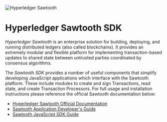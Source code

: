 ![Hyperledger Sawtooth](https://raw.githubusercontent.com/hyperledger/sawtooth-core/master/images/sawtooth_logo_light_blue-small.png)

# Hyperledger Sawtooth SDK

*Hyperledger Sawtooth* is an enterprise solution for building, deploying, and running distributed ledgers (also called blockchains). It provides an extremely modular and flexible platform for implementing transaction-based updates to shared state between untrusted parties coordinated by consensus algorithms.

The *Sawtooth SDK* provides a number of useful components that simplify developing JavaScript applications which interface with the Sawtooth platform. These include modules to create and sign Transactions, read state, and  create Transaction Processors. For full usage and installation instructions please reference the official Sawtooth documentation below:

  * [Hyperledger Sawtooth Official Documentation](https://sawtooth.hyperledger.org/docs/)
  * [Sawtooth Application Developer's Guide](https://sawtooth.hyperledger.org/docs/core/releases/latest/app_developers_guide.html)
  * [Sawtooth JavaScript SDK Guide](https://sawtooth.hyperledger.org/docs/core/releases/latest/app_developers_guide/javascript_sdk.html)
